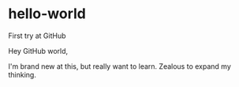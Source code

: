 # hello-world
First try at GitHub

Hey GitHub world,

I'm brand new at this, but really want to learn. Zealous to expand my thinking.
